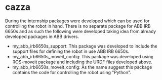 # cazza
During the internship packages were developed which can be used for controlling the robot in hand. There is no separate package for ABB IRB 6650s and as such the following were developed taking idea from already developed packages in ABB drivers.
* my_abb_irb6650s_support:
This package was developed to include the support files for defining the robot in use ABB IRB 6650s. 
* my_abb_irb6650s_moveit_config:
This package was developed using ROS-moveit package and including the URDF files developed above.
* my_abb_irb6650s_moveit_config:
As the name suggest this package contains the code for controlling the robot using "Python".
